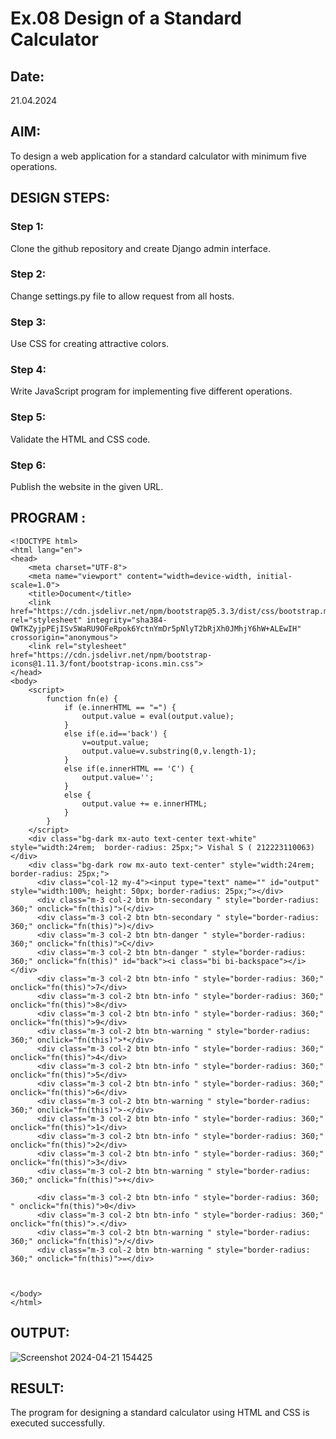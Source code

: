 # Ex.08 Design of a Standard Calculator
## Date:
21.04.2024
## AIM:
To design a web application for a standard calculator with minimum five operations.

## DESIGN STEPS:

### Step 1:
Clone the github repository and create Django admin interface.

### Step 2:
Change settings.py file to allow request from all hosts.

### Step 3:
Use CSS for creating attractive colors.

### Step 4:
Write JavaScript program for implementing five different operations.

### Step 5:
Validate the HTML and CSS code.

### Step 6:
Publish the website in the given URL.

## PROGRAM :
```
<!DOCTYPE html>
<html lang="en">
<head>
    <meta charset="UTF-8">
    <meta name="viewport" content="width=device-width, initial-scale=1.0">
    <title>Document</title>
    <link href="https://cdn.jsdelivr.net/npm/bootstrap@5.3.3/dist/css/bootstrap.min.css" rel="stylesheet" integrity="sha384-QWTKZyjpPEjISv5WaRU9OFeRpok6YctnYmDr5pNlyT2bRjXh0JMhjY6hW+ALEwIH" crossorigin="anonymous">
    <link rel="stylesheet" href="https://cdn.jsdelivr.net/npm/bootstrap-icons@1.11.3/font/bootstrap-icons.min.css">
</head>
<body>
    <script>
        function fn(e) {
            if (e.innerHTML == "=") {
                output.value = eval(output.value);
            }
            else if(e.id=='back') {
                v=output.value;
                output.value=v.substring(0,v.length-1);
            }
            else if(e.innerHTML == 'C') {
                output.value='';
            }
            else {
                output.value += e.innerHTML;
            }
        }
    </script>
    <div class="bg-dark mx-auto text-center text-white" style="width:24rem;  border-radius: 25px;"> Vishal S ( 212223110063)</div>
    <div class="bg-dark row mx-auto text-center" style="width:24rem; border-radius: 25px;">
      <div class="col-12 my-4"><input type="text" name="" id="output" style="width:100%; height: 50px; border-radius: 25px;"></div>
      <div class="m-3 col-2 btn btn-secondary " style="border-radius: 360;" onclick="fn(this)">(</div>
      <div class="m-3 col-2 btn btn-secondary " style="border-radius: 360;" onclick="fn(this)">)</div>
      <div class="m-3 col-2 btn btn-danger " style="border-radius: 360;" onclick="fn(this)">C</div>
      <div class="m-3 col-2 btn btn-danger " style="border-radius: 360;" onclick="fn(this)" id="back"><i class="bi bi-backspace"></i></div>
      <div class="m-3 col-2 btn btn-info " style="border-radius: 360;" onclick="fn(this)">7</div>
      <div class="m-3 col-2 btn btn-info " style="border-radius: 360;" onclick="fn(this)">8</div>
      <div class="m-3 col-2 btn btn-info " style="border-radius: 360;" onclick="fn(this)">9</div>
      <div class="m-3 col-2 btn btn-warning " style="border-radius: 360;" onclick="fn(this)">*</div>
      <div class="m-3 col-2 btn btn-info " style="border-radius: 360;" onclick="fn(this)">4</div>
      <div class="m-3 col-2 btn btn-info " style="border-radius: 360;" onclick="fn(this)">5</div>
      <div class="m-3 col-2 btn btn-info " style="border-radius: 360;" onclick="fn(this)">6</div>
      <div class="m-3 col-2 btn btn-warning " style="border-radius: 360;" onclick="fn(this)">-</div>
      <div class="m-3 col-2 btn btn-info " style="border-radius: 360;" onclick="fn(this)">1</div>
      <div class="m-3 col-2 btn btn-info " style="border-radius: 360;" onclick="fn(this)">2</div>
      <div class="m-3 col-2 btn btn-info " style="border-radius: 360;" onclick="fn(this)">3</div>
      <div class="m-3 col-2 btn btn-warning " style="border-radius: 360;" onclick="fn(this)">+</div>
      
      <div class="m-3 col-2 btn btn-info " style="border-radius: 360; " onclick="fn(this)">0</div>
      <div class="m-3 col-2 btn btn-info " style="border-radius: 360;" onclick="fn(this)">.</div>
      <div class="m-3 col-2 btn btn-warning " style="border-radius: 360;" onclick="fn(this)">/</div>
      <div class="m-3 col-2 btn btn-warning " style="border-radius: 360;" onclick="fn(this)">=</div>



</body>
</html>
```
## OUTPUT:
![Screenshot 2024-04-21 154425](https://github.com/vishal23000591/Calc/assets/147139719/29d002bc-216e-4d77-8e58-200b2f6bc4f9)

## RESULT:
The program for designing a standard calculator using HTML and CSS is executed successfully.
